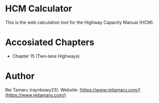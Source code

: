 # HCM Calculator
This is the web calculation tool for the Highway Capacity Manual (HCM).

# Accosiated Chapters
- Chapter 15 (Two-lane Highways)


# Author
Rei Tamaru (raynbowy23). Website: [https://www.reitamaru.com/](https://www.reitamaru.com/)
